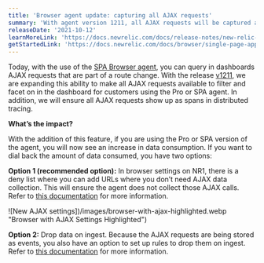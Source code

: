 ```yaml
---
title: 'Browser agent update: capturing all AJAX requests'
summary: 'With agent version 1211, all AJAX requests will be captured as events.'
releaseDate: '2021-10-12'
learnMoreLink: 'https://docs.newrelic.com/docs/release-notes/new-relic-browser-release-notes/browser-agent-release-notes/browser-agent-v1211/'
getStartedLink: 'https://docs.newrelic.com/docs/browser/single-page-app-monitoring/get-started/introduction-single-page-app-monitoring/'
---
```


Today, with the use of the [SPA Browser agent](https://docs.newrelic.com/docs/browser/single-page-app-monitoring/get-started/introduction-single-page-app-monitoring/), you can query in dashboards AJAX requests that are part of a route change. With the release [v1211](https://docs.newrelic.com/docs/release-notes/new-relic-browser-release-notes/browser-agent-release-notes/browser-agent-v1211/), we are expanding this ability to make all AJAX requests available to filter and facet on in the dashboard for customers using the Pro or SPA agent. In addition, we will ensure all AJAX requests show up as spans in distributed tracing.

**What’s the impact?**

With the addition of this feature, if you are using the Pro or SPA version of the agent, you will now see an increase in data consumption. If you want to dial back the amount of data consumed, you have two options:

**Option 1 (recommended option):** In browser settings on NR1, there is a deny list where you can add URLs where you don’t need AJAX data collection. This will ensure the agent does not collect those AJAX calls. Refer to [this documentation](https://docs.newrelic.com/docs/browser/new-relic-browser/configuration/filter-ajax-request-events/) for more information.

![New AJAX settings])/images/browser-with-ajax-highlighted.webp "Browser with AJAX Settings Highlighted")

**Option 2:** Drop data on ingest. Because the AJAX requests are being stored as events, you also have an option to set up rules to drop them on ingest. Refer to [this documentation](https://docs.newrelic.com/docs/browser/new-relic-browser/configuration/filter-ajax-request-events/) for more information.
